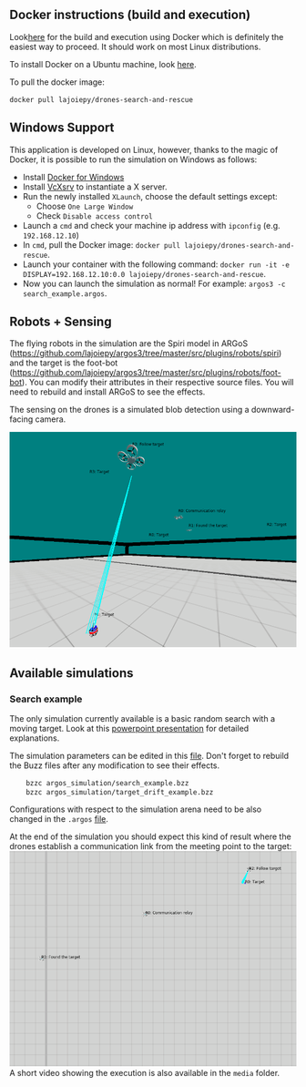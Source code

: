 ## Docker instructions (build and execution)
Look[here](docker/devel/instructions.md) for the build and execution using Docker which is definitely the easiest way to proceed. It should work on most Linux distributions.

To install Docker on a Ubuntu machine, look [here](https://docs.docker.com/engine/install/ubuntu/).

To pull the docker image:
```
docker pull lajoiepy/drones-search-and-rescue
```

## Windows Support
This application is developed on Linux, however, thanks to the magic of Docker, it is possible to run the simulation on Windows as follows:
- Install [Docker for Windows](https://docs.docker.com/get-docker/)
- Install [VcXsrv](https://sourceforge.net/projects/vcxsrv/) to instantiate a X server.
- Run the newly installed `XLaunch`, choose the default settings except:
    - Choose `One Large Window`
    - Check `Disable access control`
- Launch a `cmd` and check your machine ip address with `ipconfig` (e.g. `192.168.12.10`)
- In `cmd`, pull the Docker image: `docker pull lajoiepy/drones-search-and-rescue`.
- Launch your container with the following command: `docker run -it -e DISPLAY=192.168.12.10:0.0 lajoiepy/drones-search-and-rescue`.
- Now you can launch the simulation as normal! For example: `argos3 -c search_example.argos`.

## Robots + Sensing
The flying robots in the simulation are the Spiri model in ARGoS (https://github.com/lajoiepy/argos3/tree/master/src/plugins/robots/spiri) and the target is the foot-bot (https://github.com/lajoiepy/argos3/tree/master/src/plugins/robots/foot-bot). You can modify their attributes in their respective source files. You will need to rebuild and install ARGoS to see the effects.

The sensing on the drones is a simulated blob detection using a downward-facing camera.

![Blob detection](media/simulated_detection.png)
## Available simulations
### Search example
The only simulation currently available is a basic random search with a moving target.
Look at this [powerpoint presentation](https://drive.google.com/file/d/1vOhjvG5sr929v2155TVERvIOgHaiopc5/view?usp=sharing) for detailed explanations.

The simulation parameters can be edited in this [file](argos_simulation/config/search_example/parameters.bzz). Don't forget to rebuild the Buzz files after any modification to see their effects.
```
    bzzc argos_simulation/search_example.bzz
    bzzc argos_simulation/target_drift_example.bzz
```
Configurations with respect to the simulation arena need to be also changed in the `.argos` [file](argos_simulation/search_example.argos).

At the end of the simulation you should expect this kind of result where the drones establish a communication link from the meeting point to the target:
![Expected result](media/expected_result.png)
A short video showing the execution is also available in the `media` folder.